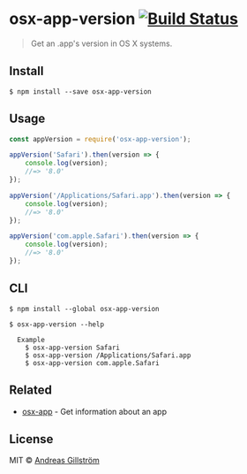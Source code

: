 # osx-app-version [![Build Status](https://travis-ci.org/gillstrom/osx-app-version.svg?branch=master)](https://travis-ci.org/gillstrom/osx-app-version)

> Get an .app's version in OS X systems.


## Install

```
$ npm install --save osx-app-version
```


## Usage

```js
const appVersion = require('osx-app-version');

appVersion('Safari').then(version => {
	console.log(version);
	//=> '8.0'
});

appVersion('/Applications/Safari.app').then(version => {
	console.log(version);
	//=> '8.0'
});

appVersion('com.apple.Safari').then(version => {
	console.log(version);
	//=> '8.0'
});
```


## CLI

```
$ npm install --global osx-app-version
```

```
$ osx-app-version --help

  Example
    $ osx-app-version Safari
    $ osx-app-version /Applications/Safari.app
    $ osx-app-version com.apple.Safari
```


## Related

* [osx-app](https://github.com/gillstrom/osx-app) - Get information about an app


## License

MIT © [Andreas Gillström](https://github.com/gillstrom)
